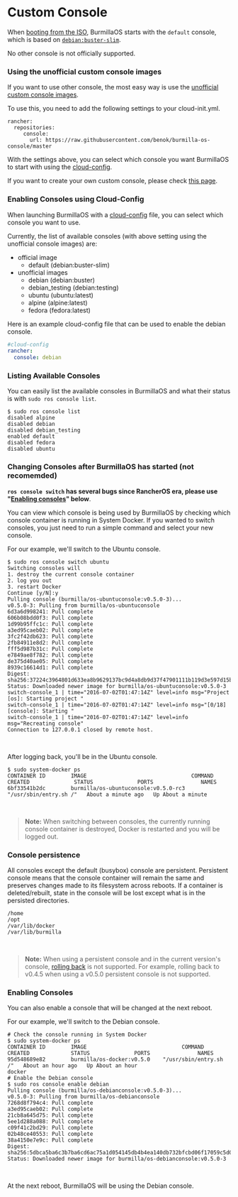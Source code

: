 # Custom Console

When [booting from the ISO](/docs/installation/workstation/boot-from-iso), BurmillaOS starts with the `default` console, which is based on [`debian:buster-slim`](https://github.com/burmilla/os/blob/v1.9.x/images/02-console/Dockerfile).

No other console is not officially supported.

### Using the unofficial custom console images

If you want to use other console, the most easy way is use the [unofficial custom console images](https://github.com/benok/burmilla-os-console).

To use this, you need to add the following settings to your cloud-init.yml.

```
rancher:
  repositories:
     console:
       url: https://raw.githubusercontent.com/benok/burmilla-os-console/master
```

With the settings above, you can select which console you want BurmillaOS to start with using the [cloud-config](/docs/configuration/#cloud-config).

If you want to create your own custom console, please check [this page](https://github.com/benok/burmilla-os-console#how-to-build-your-own-console-and-use).

### Enabling Consoles using Cloud-Config

When launching BurmillaOS with a [cloud-config](/docs/configuration/#cloud-config) file, you can select which console you want to use.

Currently, the list of available consoles (with above setting using the unofficial console images) are:

* official image
  * default (debian:buster-slim)
* unofficial images
  * debian (debian:buster)
  * debian_testing (debian:testing)
  * ubuntu (ubuntu:latest)
  * alpine (alpine:latest)
  * fedora (fedora:latest)

Here is an example cloud-config file that can be used to enable the debian console.

```yaml
#cloud-config
rancher:
  console: debian
```

### Listing Available Consoles

You can easily list the available consoles in BurmillaOS and what their status is with `sudo ros console list`.

```
$ sudo ros console list
disabled alpine
disabled debian
disabled debian_testing
enabled default
disabled fedora
disabled ubuntu
```

### Changing Consoles after BurmillaOS has started (not recomemded)

**`ros console switch` has several bugs since RancherOS era, please use "[Enabling consoles](#enabling-consoles)" below**.

You can view which console is being used by BurmillaOS by checking which console container is running in System Docker. If you wanted to switch consoles, you just need to run a simple command and select your new console.

For our example, we'll switch to the Ubuntu console.

```
$ sudo ros console switch ubuntu
Switching consoles will
1. destroy the current console container
2. log you out
3. restart Docker
Continue [y/N]:y
Pulling console (burmilla/os-ubuntuconsole:v0.5.0-3)...
v0.5.0-3: Pulling from burmilla/os-ubuntuconsole
6d3a6d998241: Pull complete
606b08bdd0f3: Pull complete
1d99b95ffc1c: Pull complete
a3ed95caeb02: Pull complete
3fc2f42db623: Pull complete
2fb84911e8d2: Pull complete
fff5d987b31c: Pull complete
e7849ae8f782: Pull complete
de375d40ae05: Pull complete
8939c16614d1: Pull complete
Digest: sha256:37224c3964801d633ea8b9629137bc9d4a8db9d37f47901111b119d3e597d15b
Status: Downloaded newer image for burmilla/os-ubuntuconsole:v0.5.0-3
switch-console_1 | time="2016-07-02T01:47:14Z" level=info msg="Project [os]: Starting project "
switch-console_1 | time="2016-07-02T01:47:14Z" level=info msg="[0/18] [console]: Starting "
switch-console_1 | time="2016-07-02T01:47:14Z" level=info msg="Recreating console"
Connection to 127.0.0.1 closed by remote host.
```

<br>

After logging back, you'll be in the Ubuntu console.

```
$ sudo system-docker ps
CONTAINER ID        IMAGE                                 COMMAND                  CREATED              STATUS              PORTS               NAMES
6bf33541b2dc        burmilla/os-ubuntuconsole:v0.5.0-rc3   "/usr/sbin/entry.sh /"   About a minute ago   Up About a minute
```

<br>

> **Note:** When switching between consoles, the currently running console container is destroyed, Docker is restarted and you will be logged out.

### Console persistence

All consoles except the default (busybox) console are persistent. Persistent console means that the console container will remain the same and preserves changes made to its filesystem across reboots. If a container is deleted/rebuilt, state in the console will be lost except what is in the persisted directories.

```
/home
/opt
/var/lib/docker
/var/lib/burmilla
```

<br>

> **Note:** When using a persistent console and in the current version's console, [rolling back](/docs/installation/upgrading#rolling-back-an-upgrade) is not supported. For example, rolling back to v0.4.5 when using a v0.5.0 persistent console is not supported.

### Enabling Consoles

You can also enable a console that will be changed at the next reboot.

For our example, we'll switch to the Debian console.

```
# Check the console running in System Docker
$ sudo system-docker ps
CONTAINER ID        IMAGE                              COMMAND                  CREATED             STATUS              PORTS               NAMES
95d548689e82        burmilla/os-docker:v0.5.0    "/usr/sbin/entry.sh /"   About an hour ago   Up About an hour                        docker
# Enable the Debian console
$ sudo ros console enable debian
Pulling console (burmilla/os-debianconsole:v0.5.0-3)...
v0.5.0-3: Pulling from burmilla/os-debianconsole
7268d8f794c4: Pull complete
a3ed95caeb02: Pull complete
21cb8a645d75: Pull complete
5ee1d288a088: Pull complete
c09f41c2bd29: Pull complete
02b48ce40553: Pull complete
38a4150e7e9c: Pull complete
Digest: sha256:5dbca5ba6c3b7ba6cd6ac75a1d054145db4b4ea140db732bfcbd06f17059c5d0
Status: Downloaded newer image for burmilla/os-debianconsole:v0.5.0-3
```

<br>

At the next reboot, BurmillaOS will be using the Debian console.
